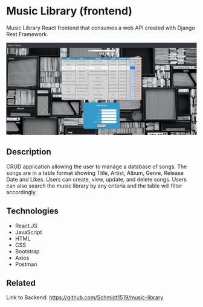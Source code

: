 # Music Library (frontend)
Music Library React frontend that consumes a web API created with Django Rest Framework. 

![Image of MusicLibrary](https://github.com/Schmidt1519/music-library-react/blob/main/Music-Library-screenshot.jpg)

## Description
CRUD application allowing the user to manage a database of songs. The songs are in a table format showing Title, Artist, Album, Genre, Release Date and Likes. Users can create, view, update, and delete songs. Users can also search the music library by any criteria and the table will filter accordingly.

## Technologies
* React.JS
* JavaScript
* HTML
* CSS
* Bootstrap
* Axios
* Postman

## Related
Link to Backend: https://github.com/Schmidt1519/music-library

